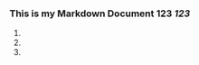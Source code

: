 ### This is my Markdown Document **123** *123* 
1)
2)
3)

<!--stackedit_data:
eyJoaXN0b3J5IjpbMTQ3NDcyMTI3NF19
-->